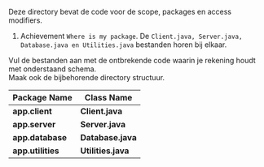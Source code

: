 Deze directory bevat de code voor de scope, packages en access modifiers. 

1. Achievement `Where is my package`. 
De ```Client.java, Server.java, Database.java en Utilities.java``` bestanden horen bij elkaar.

Vul de bestanden aan met de ontbrekende code waarin je rekening houdt met onderstaand schema.  
Maak ook de bijbehorende directory structuur.

Package Name | Class Name |
--- | ---| 
**app.client** | **Client.java** |
**app.server** | **Server.java** |
**app.database** | **Database.java** |
**app.utilities** | **Utilities.java** |

